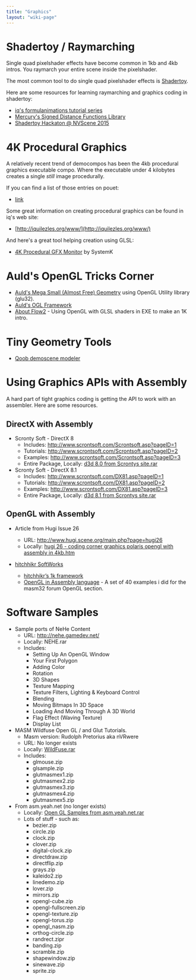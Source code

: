 ```yaml
---
title: "Graphics"
layout: "wiki-page"
---
```


# Shadertoy / Raymarching

Single quad pixelshader effects have become common in 1kb and 4kb intros. You raymarch your entire scene inside the pixelshader.

The most common tool to do single quad pixelshader effects is [Shadertoy](http://shadertoy.com).

Here are some resources for learning raymarching and graphics coding in shadertoy:

* [iq's formulanimations tutorial series](https://www.youtube.com/playlist?list=PL0EpikNmjs2CYUMePMGh3IjjP4tQlYqji)
* [Mercury's Signed Distance Functions Library](http://mercury.sexy/hg_sdf/)
* [Shadertoy Hackaton @ NVScene 2015](https://www.youtube.com/watch?v=jjU3rO36zCs)

# 4K Procedural Graphics

A relatively recent trend of democompos has been the 4kb procedural graphics executable compo. Where the executable under 4 kilobytes creates a single _still_ image procedurally.

If you can find a list of those entries on pouet:

 * [link](http://www.pouet.net/prodlist.php?type%5B0%5D=procedural+graphics&page=1&order=thumbup)

Some great information on creating procedural graphics can be found in iq's web site:

* [http://iquilezles.org/www/](http://iquilezles.org/www/)

And here's a great tool helping creation using GLSL:

* [4K Procedural GFX Monitor](http://pouet.net/prod.php?which=52974) by SystemK

# Auld's OpenGL Tricks Corner

* [Auld's Mega Small (Almost Free) Geometry](aulds-mega-small-almost-free-geometry) using OpenGL Utility library (glu32).
* [Auld's OGL Framework](aulds-ogl-framework)
* [About Flow2](about-flow2) - Using OpenGL with GLSL shaders in EXE to make an 1K intro.

# Tiny Geometry Tools

* [Qoob demoscene modeler](http://qoob.weebly.com/)

# Using Graphics APIs with Assembly

A hard part of tight graphics coding is getting the API to work with an assembler. Here are some resources.

## DirectX with Assembly

* Scronty Soft - DirectX 8
    * Includes: http://www.scrontsoft.com/Scrontsoft.asp?pageID=1
    * Tutorials: http://www.scrontsoft.com/Scrontsoft.asp?pageID=2
    * Examples: http://www.scrontsoft.com/Scrontsoft.asp?pageID=3
    * Entire Package, Locally: [d3d 8.0 from Scrontys site.rar](http://in4k.untergrund.net/direct%203d/d3d_8.0_from_Scrontys_site.rar)
* Scronty Soft - DirectX 8.1
    * Includes: http://www.scrontsoft.com/DX81.asp?pageID=1
    * Tutorials: http://www.scrontsoft.com/DX81.asp?pageID=2
    * Examples: http://www.scrontsoft.com/DX81.asp?pageID=3
    * Entire Package, Locally: [d3d 8.1 from Scrontys site.rar](http://in4k.untergrund.net/direct%203d/d3d_8.1_from_Scrontys_site.rar)

## OpenGL with Assembly

* Article from Hugi Issue 26
    * URL: http://www.hugi.scene.org/main.php?page=hugi26
    * Locally: [hugi 26 - coding corner graphics polaris opengl with assembly in 4kb.htm](http://in4k.untergrund.net/html_articles/hugi%2026%20-%20coding%20corner%20graphics%20polaris%20opengl%20with%20assembly%20in%204kb.htm)

* [hitchhikr SoftWorks](http://franck.charlet.pagesperso-orange.fr/sources.html)
    * [hitchhikr’s 1k framework](https://github.com/in4k/1K-D3D-SW-OGL-FrameWorks)
    * [OpenGL in Assembly language](http://franck.charlet.pagesperso-orange.fr/Ogl_Asm.zip) - A set of 40 examples i did for the masm32 forum OpenGL section.

# Software Samples
* Sample ports of NeHe Content
    * URL: http://nehe.gamedev.net/
    * Locally: NEHE.rar
    * Includes:
        * Setting Up An OpenGL Window
        * Your First Polygon
        * Adding Color
        * Rotation
        * 3D Shapes
        * Texture Mapping
        * Texture Filters, Lighting & Keyboard Control
        * Blending
        * Moving Bitmaps In 3D Space
        * Loading And Moving Through A 3D World
        * Flag Effect (Waving Texture)
        * Display List
* MASM Wildfuse Open GL / and Glut Tutorials.
    * Masm version: Rudolph Pretorius aka nVRwere
    * URL: No longer exists
    * Locally: [WildFuse.rar](http://in4k.untergrund.net/open%20gl/WildFuse.rar)
    * Includes:
        * glmouse.zip
        * glsample.zip
        * glutmasmex1.zip
        * glutmasmex2.zip
        * glutmasmex3.zip
        * glutmasmex4.zip
        * glutmasmex5.zip
* From asm.yeah.net (no longer exists)
    * Locally: [Open GL Samples from asm.yeah.net.rar](http://in4k.untergrund.net/open%20gl/Open_GL_Samples_from_asm.yeah.net.rar)
    * Lots of stuff - such as:
        * bezier.zip
        * circle.zip
        * clock.zip
        * clover.zip
        * digital-clock.zip
        * directdraw.zip
        * directflip.zip
        * grays.zip
        * kaleido2.zip
        * linedemo.zip
        * lover.zip
        * mirrors.zip
        * opengl-cube.zip
        * opengl-fullscreen.zip
        * opengl-texture.zip
        * opengl-torus.zip
        * opengl_nasm.zip
        * orthog-circle.zip
        * randrect.zipr
        * banding.zip
        * scramble.zip
        * shapewindow.zip
        * sinewave.zip
        * sprite.zip
